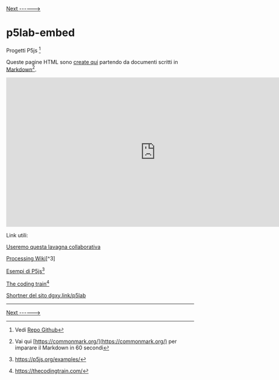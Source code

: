 [Next ------>](./immagini.md)

# p5lab-embed
Progetti P5js [^1]

Queste pagine HTML sono [create qui](https://github.com/omartek/p5lab-embed) partendo da documenti scritti in [Markdown](https://commonmark.org/)[^2].

<iframe src="https://preview.p5js.org/lazzariomar/embed/NQGn0oYx9" width="800" height="400" style="border:none;"></iframe>

Link utili:

[Useremo questa lavagna collaborativa](https://wbo.ophir.dev/boards/u4fn6g-WAcvpA0JPAGyHWSsda5tMpHOkxNTmhVKH2yo-)

[Processing Wiki](https://en.wikipedia.org/wiki/Processing_(programming_language)#p5.js)[^3]

[Esempi di P5js](https://p5js.org/examples/)[^4]

[The coding train](https://thecodingtrain.com/)[^5]

[Shortner del sito dgxy.link/p5lab](https://dgxy.link/p5lab)

---
[Next ------>](./immagini.md)


[^1]: Vedi [Repo Github](https://github.com/omartek/p5js-lab)
[^2]: Vai qui [https://commonmark.org/](https://commonmark.org/) per imparare il Markdown in 60 secondi
[^3]: https://en.wikipedia.org/wiki/Processing_(programming_language)#p5.js
[^4]: https://p5js.org/examples/
[^5]: https://thecodingtrain.com/

